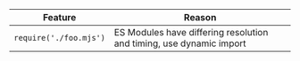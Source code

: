 
| Feature | Reason |
| --- | --- |
| `require('./foo.mjs')` | ES Modules have differing resolution and timing, use dynamic import |

